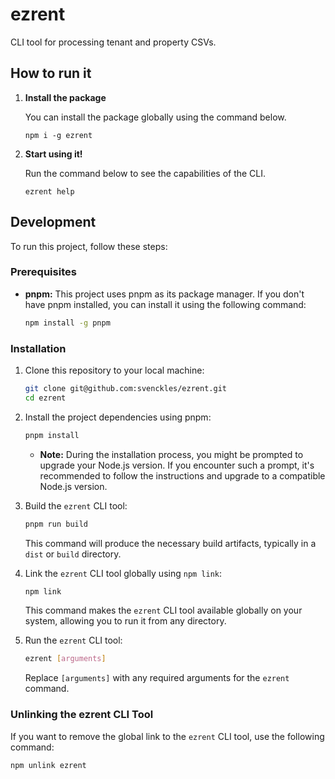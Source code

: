 # ezrent
CLI tool for processing tenant and property CSVs.

## How to run it

1. **Install the package**

    You can install the package globally using the command below.
    ```
    npm i -g ezrent
    ```

2. **Start using it!**

    Run the command below to see the capabilities of the CLI.

    ```
    ezrent help
    ```

## Development
To run this project, follow these steps:

### Prerequisites

* **pnpm:** This project uses pnpm as its package manager. If you don't have pnpm installed, you can install it using the following command:

    ```bash
    npm install -g pnpm
    ```

### Installation

1.  Clone this repository to your local machine:

    ```bash
    git clone git@github.com:svenckles/ezrent.git
    cd ezrent
    ```

2.  Install the project dependencies using pnpm:

    ```bash
    pnpm install
    ```

    * **Note:** During the installation process, you might be prompted to upgrade your Node.js version. If you encounter such a prompt, it's recommended to follow the instructions and upgrade to a compatible Node.js version.

3.  Build the `ezrent` CLI tool:

    ```bash
    pnpm run build
    ```

    This command will produce the necessary build artifacts, typically in a `dist` or `build` directory.

4.  Link the `ezrent` CLI tool globally using `npm link`:

    ```bash
    npm link
    ```

    This command makes the `ezrent` CLI tool available globally on your system, allowing you to run it from any directory.

5.  Run the `ezrent` CLI tool:

    ```bash
    ezrent [arguments]
    ```

    Replace `[arguments]` with any required arguments for the `ezrent` command.

### Unlinking the ezrent CLI Tool

If you want to remove the global link to the `ezrent` CLI tool, use the following command:

```bash
npm unlink ezrent
```
